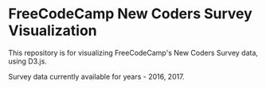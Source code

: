# FreeCodeCamp New Coders Survey Visualization

This repository is for visualizing FreeCodeCamp's New Coders Survey data, using D3.js.

Survey data currently available for years - 2016, 2017.
